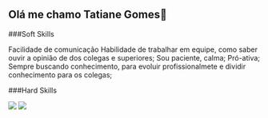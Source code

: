 ## Olá me chamo Tatiane Gomes👋


###Soft Skills

Facilidade de comunicação 
Habilidade de trabalhar em equipe, como saber ouvir a opinião de dos colegas e superiores;
Sou paciente, calma;
Pró-ativa;
Sempre buscando conhecimento, para evoluir profissionalmete e dividir conhecimento para os colegas;



###Hard Skills
<div style = "display:inline_block">
  <img  src = "https://github.com/user-attachments/assets/6057c7da-a80a-48cc-833a-19c3d09f83ff"/>
  <img  src = "https://github.com/user-attachments/assets/10033017-38b2-4a58-bb65-76f96a5076f1"/>

</div>



